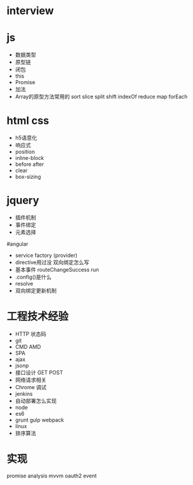 interview
===============

# js

- 数据类型
- 原型链
- 闭包
- this
- Promise
- 加法
- Array的原型方法常用的 sort slice split shift indexOf reduce map forEach

# html css

- h5语意化
- 响应式
- position
- inline-block
- before after
- clear
- box-sizing

# jquery

- 插件机制
- 事件绑定
- 元素选择

#angular

- service factory (provider)
- directive用过没 双向绑定怎么写
- 基本事件 routeChangeSuccess run
- .config()是什么
- resolve
- 双向绑定更新机制


# 工程技术经验

- HTTP 状态码
- git
- CMD AMD
- SPA
- ajax
- jsonp
- 接口设计 GET POST
- 网络请求相关
- Chrome 调试
- jenkins
- 自动部署怎么实现
- node
- es6
- grunt gulp webpack
- linux
- 排序算法

# 实现
promise
analysis
mvvm
oauth2
event
